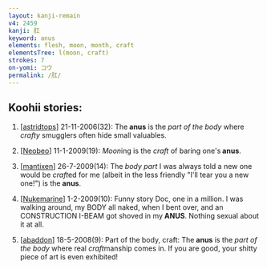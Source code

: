 ```yaml
---
layout: kanji-remain
v4: 2459
kanji: 肛
keyword: anus
elements: flesh, moon, month, craft
elementsTree: l(moon, craft)
strokes: 7
on-yomi: コウ
permalink: /肛/
---
```


## Koohii stories: 

1) [<a href="http://kanji.koohii.com/profile/astridtops">astridtops</a>] 21-11-2006(32): The<strong> anus</strong> is the <em>part of the body</em> where <em>crafty</em> smugglers often hide small valuables.

2) [<a href="http://kanji.koohii.com/profile/Neobeo">Neobeo</a>] 11-1-2009(19): <em>Moon</em>ing is the <em>craft</em> of baring one&#039;s<strong> anus</strong>.

3) [<a href="http://kanji.koohii.com/profile/mantixen">mantixen</a>] 26-7-2009(14): The <em>body part</em> I was always told a new one would be <em>craft</em>ed for me (albeit in the less friendly &quot;I&#039;ll tear you a new one!&quot;) is the<strong> anus</strong>.

4) [<a href="http://kanji.koohii.com/profile/Nukemarine">Nukemarine</a>] 1-2-2009(10): Funny story Doc, one in a million. I was walking around, my BODY all naked, when I bent over, and an CONSTRUCTION I-BEAM got shoved in my<strong> ANUS</strong>. Nothing sexual about it at all.

5) [<a href="http://kanji.koohii.com/profile/abaddon">abaddon</a>] 18-5-2008(9): Part of the body, craft: The<strong> anus</strong> is the <em>part of the body</em> where real <em>craft</em>manship comes in. If you are good, your shitty piece of art is even exhibited!

